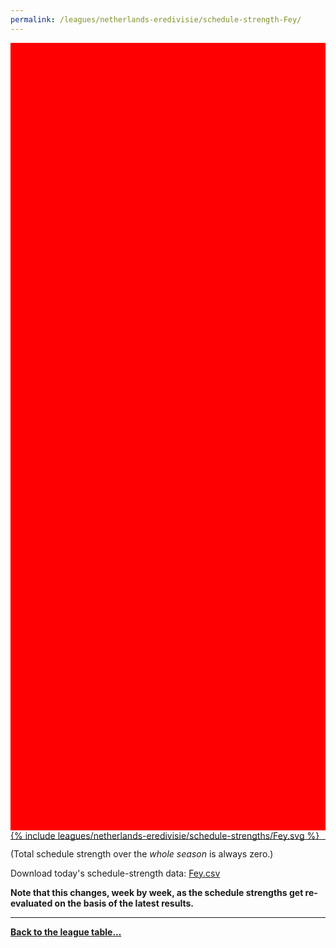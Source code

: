 ```yaml
---
permalink: /leagues/netherlands-eredivisie/schedule-strength-Fey/
---
```


<style>
.svg-wrap {
    background-color:red;
    height:0;
    padding-top:250%; /* 350px/550px */
    position: relative;
}

svg {
    background-color: white;
    height: 100%;
    display:block;
    width: 100%;
    position: absolute;
    top:0;
    left:0;
}
</style>


<div class="svg-wrap">
{% include leagues/netherlands-eredivisie/schedule-strengths/Fey.svg %}
</div>

-----

(Total schedule strength over the *whole season* is always zero.)


Download today's schedule-strength data: [Fey.csv](/assets/leagues/netherlands-eredivisie/2023/schedule-strengths/Fey.csv)

**Note that this changes, week by week, as the schedule strengths get re-evaluated on the
basis of the latest results.**

-----

[**Back to the league table...**](/leagues/netherlands-eredivisie)


